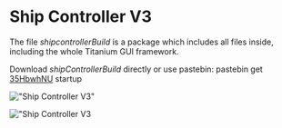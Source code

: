 # Ship Controller V3

The file _shipcontrollerBuild_ is a package which includes all files inside, including the whole Titanium GUI framework. 

Download _shipControllerBuild_ directly or use pastebin: pastebin get [35HbwhNU](https://pastebin.com/35HbwhNU) startup

!["Ship Controller V3"](http://i.imgur.com/Fl5ctHj.png "Ship Controller V3")

!["Ship Controller V3](https://zippy.gfycat.com/HideousKlutzyDaddylonglegs.gif "Ship Controller V3")
